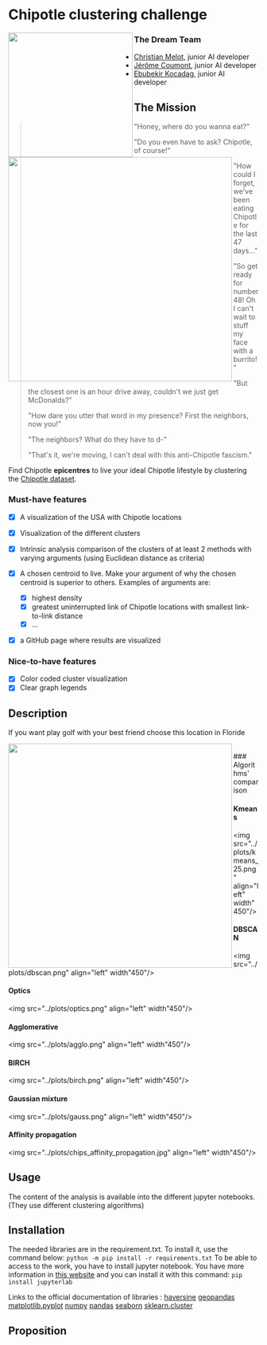 # Chipotle clustering challenge

<img src="https://assets.stickpng.com/images/58429a9ca6515b1e0ad75ae3.png" align="left" width="250"/>

### The Dream Team
- [Christian Melot](https://github.com/Ezamey), junior AI developer
- [Jérôme Coumont](https://github.com/jcoumont), junior AI developer
- [Ebubekir Kocadag](https://github.com/EbubekirKocadag), junior AI developer

## The Mission
<img src="https://media.istockphoto.com/photos/romantic-couple-eating-street-tacos-at-outdoor-mexican-restaurant-picture-id932534338?k=6&m=932534338&s=612x612&w=0&h=9RXIf7fsAEGVynwKKv0oAq5Rg8Wrg1END87XEzA0_zg=" align="left" width="450"/>

>
>"Honey, where do you wanna eat?"
>
>"Do you even have to ask? Chipotle, of course!"
>
>"How could I forget, we've been eating Chipotle for the last 47 days..."
>
>"So get ready for number 48! Oh I can't wait to stuff my face with a burrito!"
>
>"But the closest one is an hour drive away, couldn't we just get McDonalds?"
>
>"How dare you utter that word in my presence? First the neighbors, now you!"
>
>"The neighbors? What do they have to d-"
>
>"That's it, we're moving, I can't deal with this anti-Chipotle fascism."

Find Chipotle **epicentres** to live your ideal Chipotle lifestyle by clustering the [Chipotle dataset](chipotle_locations.csv).
### Must-have features

- [X] A visualization of the USA with Chipotle locations
- [X] Visualization of the different clusters
- [X] Intrinsic analysis comparison of the clusters of at least 2 methods with varying arguments (using Euclidean distance as criteria)
- [X] A chosen centroid to live. Make your argument of why the chosen centroid is superior to others. Examples of arguments are:
    - [X] highest density
    - [X] greatest uninterrupted link of Chipotle locations with smallest link-to-link distance
    - [X] ...
- [X] a GitHub page where results are visualized


### Nice-to-have features

- [X] Color coded cluster visualization
- [X] Clear graph legends

## Description
If you want play golf with your best friend choose this location in Floride

<img src="https://www.francetvinfo.fr/image/75s4gq87o-9885/580/326/21972405.jpg" align="left" width="450"/>
<br/>
### Algorithms' comparison

#### Kmeans

<img src="../plots/kmeans_25.png" align="left" width"450"/>

#### DBSCAN

<img src="../plots/dbscan.png" align="left" width"450"/>

#### Optics

<img src="../plots/optics.png" align="left" width"450"/>

#### Agglomerative

<img src="../plots/agglo.png" align="left" width"450"/>

#### BIRCH

<img src="../plots/birch.png" align="left" width"450"/>

#### Gaussian mixture

<img src="../plots/gauss.png" align="left" width"450"/>

#### Affinity propagation

<img src="../plots/chips_affinity_propagation.jpg" align="left" width"450"/>

## Usage

The content of the analysis is available into the different jupyter notebooks. (They use different clustering algorithms)
## Installation

The needed libraries are in the requirement.txt. To install it, use the command below:
`python -m pip install -r requirements.txt`
To be able to access to the work, you have to install jupyter notebook. You have more information in [this website](https://jupyter.org/) and you can install it with this command:
`pip install jupyterlab`

Links to the official documentation of libraries :
[haversine](https://pypi.org/project/haversine/)
[geopandas](https://geopandas.org/)
[matplotlib.pyplot](https://matplotlib.org/tutorials/introductory/pyplot.html)
[numpy](https://numpy.org/doc/stable/)
[pandas](https://pandas.pydata.org/docs/)
[seaborn](https://seaborn.pydata.org/tutorial.html)
[sklearn.cluster](https://scikit-learn.org/stable/modules/clustering.html)

## Proposition



